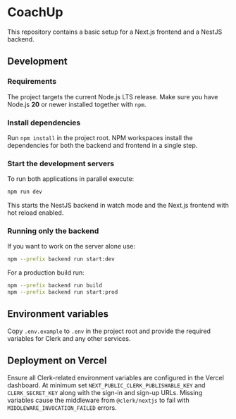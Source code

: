 # CoachUp

This repository contains a basic setup for a Next.js frontend and a NestJS backend.

## Development

### Requirements
The project targets the current Node.js LTS release. Make sure you have
Node.js **20** or newer installed together with `npm`.

### Install dependencies

Run `npm install` in the project root. NPM workspaces install the dependencies
for both the backend and frontend in a single step.

### Start the development servers

To run both applications in parallel execute:

```bash
npm run dev
```

This starts the NestJS backend in watch mode and the Next.js frontend with hot
reload enabled.

### Running only the backend

If you want to work on the server alone use:

```bash
npm --prefix backend run start:dev
```

For a production build run:

```bash
npm --prefix backend run build
npm --prefix backend run start:prod
```

## Environment variables
Copy `.env.example` to `.env` in the project root and provide the required
variables for Clerk and any other services.

## Deployment on Vercel
Ensure all Clerk-related environment variables are configured in the Vercel dashboard. At minimum set `NEXT_PUBLIC_CLERK_PUBLISHABLE_KEY` and `CLERK_SECRET_KEY` along with the sign-in and sign-up URLs. Missing variables cause the middleware from `@clerk/nextjs` to fail with `MIDDLEWARE_INVOCATION_FAILED` errors.
